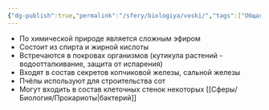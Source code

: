 ```yaml
---
{"dg-publish":true,"permalink":"/sfery/biologiya/voski/","tags":["Общаябиология"]}
---
```


- По химической природе является сложным эфиром
- Состоит из спирта и жирной кислоты
- Встречаются в покровах организмов (кутикула растений - водоотталкивание, защита от испарения)
- Входят в состав секретов копчиковой железы, сальной железы
- Пчёлы используют для строительства сот
- Могут входить в состав клеточных стенок некоторых [[Сферы/Биология/Прокариоты\|бактерий]] 